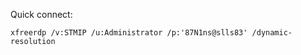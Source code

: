 Quick connect:
```shell
xfreerdp /v:STMIP /u:Administrator /p:'87N1ns@slls83' /dynamic-resolution
```
